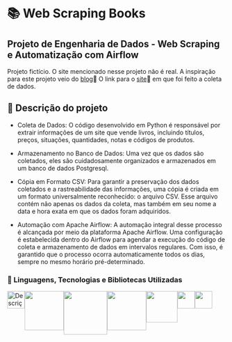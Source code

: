 # 📚 Web Scraping Books 

## Projeto de Engenharia de Dados - Web Scraping e Automatização com Airflow

 Projeto fictício. O site mencionado nesse projeto não é real. A inspiração para este projeto veio do [blog](https://medium.com/@meigarom/o-projeto-de-data-engineering-para-o-seu-portf%C3%B3lio-c186c7191823)📝 
 O link para o [site](https://www.kaggle.com/datasets/harlfoxem/housesalesprediction?resource=download)🔎 em que foi feito a coleta de dados.

## 🚀 Descrição do projeto 
- Coleta de Dados:
O código desenvolvido em Python é responsável por extrair informações de um site que vende livros, incluindo títulos, preços, situações, quantidades, notas e códigos de produtos.

- Armazenamento no Banco de Dados:
Uma vez que os dados são coletados, eles são cuidadosamente organizados e armazenados em um banco de dados Postgresql.

- Cópia em Formato CSV:
Para garantir a preservação dos dados coletados e a rastreabilidade das informações, uma cópia é criada em um formato universalmente reconhecido: o arquivo CSV. Esse arquivo contém não apenas os dados da coleta, mas também em seu nome a data e hora exata em que os dados foram adquiridos.

- Automação com Apache Airflow:
A automação integral desse processo é alcançada por meio da plataforma Apache Airflow. Uma configuração é estabelecida dentro do Airflow para agendar a execução do código de coleta e armazenamento de dados em intervalos regulares. Com isso, é garantido que o processo ocorra automaticamente todos os dias, sempre no mesmo horário pré-determinado.

### 🔨 Linguagens, Tecnologias e Bibliotecas Utilizadas
  <div style="display: flex; flex-direction: row;">
  <img src="https://upload.wikimedia.org/wikipedia/commons/thumb/c/c3/Python-logo-notext.svg/1200px-Python-logo-notext.svg.png" alt="Descrição da Imagem" width="40">
  <img src="https://upload.wikimedia.org/wikipedia/commons/8/87/Sql_data_base_with_logo.png" width="90">
  <img src="https://upload.wikimedia.org/wikipedia/commons/thumb/e/ed/Pandas_logo.svg/2560px-Pandas_logo.svg.png" width="100">
  <img src="https://upload.wikimedia.org/wikipedia/commons/d/de/AirflowLogo.png" width="90">
  <img src="https://upload.wikimedia.org/wikipedia/commons/thumb/d/d0/Google_Colaboratory_SVG_Logo.svg/2560px-Google_Colaboratory_SVG_Logo.svg.png" width="72">
  <img src="https://upload.wikimedia.org/wikipedia/commons/thumb/9/9a/Visual_Studio_Code_1.35_icon.svg/2048px-Visual_Studio_Code_1.35_icon.svg.png" width="40">
  <img src="https://upload.wikimedia.org/wikipedia/commons/thumb/2/29/Postgresql_elephant.svg/993px-Postgresql_elephant.svg.png" width="40">
</div>
